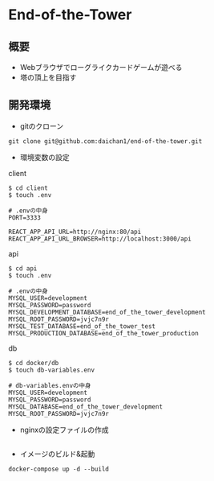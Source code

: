 # End-of-the-Tower

## 概要
- Webブラウザでローグライクカードゲームが遊べる
- 塔の頂上を目指す

## 開発環境
- gitのクローン
```
git clone git@github.com:daichan1/end-of-the-tower.git
```
- 環境変数の設定

client
```
$ cd client
$ touch .env

# .envの中身
PORT=3333

REACT_APP_API_URL=http://nginx:80/api
REACT_APP_API_URL_BROWSER=http://localhost:3000/api
```
api
```
$ cd api
$ touch .env

# .envの中身
MYSQL_USER=development
MYSQL_PASSWORD=password
MYSQL_DEVELOPMENT_DATABASE=end_of_the_tower_development
MYSQL_ROOT_PASSWORD=jvjc7n9r
MYSQL_TEST_DATABASE=end_of_the_tower_test
MYSQL_PRODUCTION_DATABASE=end_of_the_tower_production
```
db
```
$ cd docker/db
$ touch db-variables.env

# db-variables.envの中身
MYSQL_USER=development
MYSQL_PASSWORD=password
MYSQL_DATABASE=end_of_the_tower_development
MYSQL_ROOT_PASSWORD=jvjc7n9r
```
- nginxの設定ファイルの作成
```

```
- イメージのビルド&起動
```
docker-compose up -d --build
```
